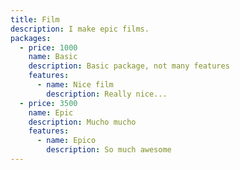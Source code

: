 ```yaml
---
title: Film
description: I make epic films.
packages:
  - price: 1000
    name: Basic
    description: Basic package, not many features
    features:
      - name: Nice film
        description: Really nice...
  - price: 3500
    name: Epic
    description: Mucho mucho
    features:
      - name: Epico
        description: So much awesome
---
```

